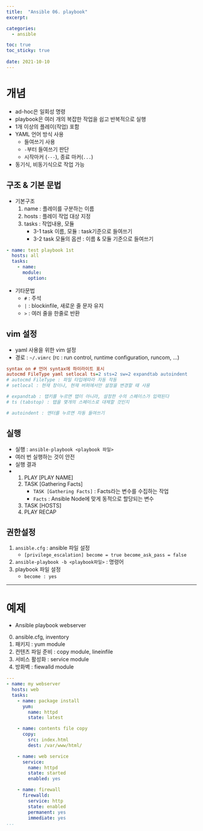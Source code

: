 ```yaml
---
title:  "Ansible 06. playbook"
excerpt:

categories:
  - ansible

toc: true
toc_sticky: true
 
date: 2021-10-10
---
```


# 개념

-   ad-hoc은 일회성 명령
-   playbook은 여러 개의 복잡한 작업을 쉽고 반복적으로 실행
-   1개 이상의 플레이(작업) 포함
-   YAML 언어 방식 사용
    -   들여쓰기 사용
    -   `-`부터 들여쓰기 판단
    -   시작마커 (`---`), 종료 마커(`...`)
-   동기식, 비동기식으로 작업 가능

## 구조 & 기본 문법

-   기본구조
    1.  name : 플레이를 구분하는 이름
    2.  hosts : 플레이 작업 대상 지정
    3.  tasks : 작업내용, 모듈
        -   3-1 task 이름, 모듈 : task기준으로 들여쓰기
        -   3-2 task 모듈의 옵션 : 이름 & 모듈 기준으로 들여쓰기

```yaml
- name: test playbook 1st
  hosts: all
  tasks: 
    - name:
      module:
        option:
```

-   기타문법
    -   `#` : 주석
    -   `|` : blockinfile, 새로운 줄 문자 유지
    -   `>` : 여러 줄을 한줄로 반환

## vim 설정

-   yaml 사용을 위한 vim 설정
-   경로 : `~/.vimrc` (rc : run control, runtime configuration, runcom, ...)

```ini
syntax on # 언어 syntax에 하이라이트 표시
autocmd FileType yaml setlocal ts=2 sts=2 sw=2 expandtab autoindent
# autocmd FileType : 파일 타입에따라 자동 작동
# setlocal : 현재 창이나, 현재 버퍼에서만 설정을 변경할 때 사용

# expandtab : 탭키를 누르면 탭이 아니라, 설정한 수의 스페이스가 입력된다
# ts (tabstop) : 탭을 몇개의 스페이스로 대체할 것인지

# autoindent : 엔터를 누르면 자동 들여쓰기
```

## 실행

-   실행 : `ansible-playbook <playbook 파일>`
-   여러 번 실행하는 것이 안전
-   실행 결과
-   1.  PLAY \[PLAY NAME\]
    2.  TASK \[Gathering Facts\]
        -   `TASK [Gathering Facts]` : Facts라는 변수를 수집하는 작업
        -   `Facts` : Ansible Node에 맞게 동적으로 할당되는 변수
    3.  TASK \[HOSTS\]
    4.  PLAY RECAP

## 권한설정

1.  `ansible.cfg` : ansible 파일 설정
    -   `[privilege_escalation] become = true become_ask_pass = false`
2.  `ansible-playbook -b <playbook파일>` : 명령어
3.  playbook 파일 설정
    -   `become : yes`

---

# 예제

-   Ansible playbook webserver

0.  ansible.cfg, inventory
1.  패키지 : yum module
2.  컨텐츠 파일 준비 : copy module, lineinfile
3.  서비스 활성화 : service module
4.  방화벽 : fiewalld module

```yaml
---
- name: my webserver
  hosts: web
  tasks:
    - name: package install
      yum:
        name: httpd
        state: latest

    - name: contents file copy
      copy:
        src: index.html
        dest: /var/www/html/

    - name: web service
      service:
        name: httpd
        state: started
        enabled: yes

    - name: firewall
      firewalld:
        service: http
        state: enabled
        permanent: yes
        immediate: yes
...
```